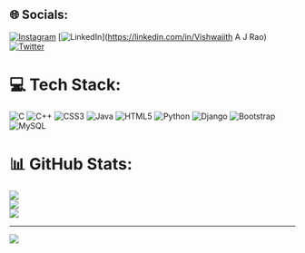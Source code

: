 
## 🌐 Socials:
[![Instagram](https://img.shields.io/badge/Instagram-%23E4405F.svg?logo=Instagram&logoColor=white)](https://instagram.com/_itz_vishwa) [![LinkedIn](https://img.shields.io/badge/LinkedIn-%230077B5.svg?logo=linkedin&logoColor=white)](https://linkedin.com/in/Vishwajith A J Rao) [![Twitter](https://img.shields.io/badge/Twitter-%231DA1F2.svg?logo=Twitter&logoColor=white)](https://twitter.com/VishwaAJRao1) 

# 💻 Tech Stack:
![C](https://img.shields.io/badge/c-%2300599C.svg?style=for-the-badge&logo=c&logoColor=white) ![C++](https://img.shields.io/badge/c++-%2300599C.svg?style=for-the-badge&logo=c%2B%2B&logoColor=white) ![CSS3](https://img.shields.io/badge/css3-%231572B6.svg?style=for-the-badge&logo=css3&logoColor=white) ![Java](https://img.shields.io/badge/java-%23ED8B00.svg?style=for-the-badge&logo=java&logoColor=white) ![HTML5](https://img.shields.io/badge/html5-%23E34F26.svg?style=for-the-badge&logo=html5&logoColor=white) ![Python](https://img.shields.io/badge/python-3670A0?style=for-the-badge&logo=python&logoColor=ffdd54) ![Django](https://img.shields.io/badge/django-%23092E20.svg?style=for-the-badge&logo=django&logoColor=white) ![Bootstrap](https://img.shields.io/badge/bootstrap-%23563D7C.svg?style=for-the-badge&logo=bootstrap&logoColor=white) ![MySQL](https://img.shields.io/badge/mysql-%2300f.svg?style=for-the-badge&logo=mysql&logoColor=white)
# 📊 GitHub Stats:
![](https://github-readme-stats.vercel.app/api?username=Vishwa-A-J-Rao&theme=dark&hide_border=false&include_all_commits=false&count_private=false)<br/>
![](https://github-readme-streak-stats.herokuapp.com/?user=Vishwa-A-J-Rao&theme=dark&hide_border=false)<br/>
![](https://github-readme-stats.vercel.app/api/top-langs/?username=Vishwa-A-J-Rao&theme=dark&hide_border=false&include_all_commits=false&count_private=false&layout=compact)

---
[![](https://visitcount.itsvg.in/api?id=Vishwa-A-J-Rao&icon=0&color=0)](https://visitcount.itsvg.in)
